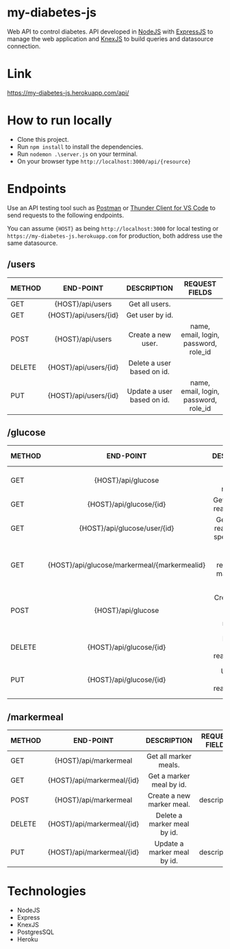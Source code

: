 # my-diabetes-js
Web API to control diabetes. 
API developed in [NodeJS](https://nodejs.org/en/) with [ExpressJS](http://expressjs.com/) to manage the web application and [KnexJS](http://knexjs.org/) to build queries and datasource connection.

# Link
https://my-diabetes-js.herokuapp.com/api/

# How to run locally
- Clone this project.
- Run `npm install` to install the dependencies.
- Run `nodemon .\server.js` on your terminal.
- On your browser type `http://localhost:3000/api/{resource}`

# Endpoints
Use an API testing tool such as [Postman](https://www.postman.com/downloads/) or [Thunder Client for VS Code](https://marketplace.visualstudio.com/items?itemName=rangav.vscode-thunder-client) to send requests to the following endpoints.

You can assume `{HOST}` as being `http://localhost:3000` for local testing or `https://my-diabetes-js.herokuapp.com` for production, both address use the same datasource.

## /users

| METHOD  | END-POINT                       | DESCRIPTION                   | REQUEST FIELDS                           |
| ------- |:-------------------------------:| :----------------------------:|:----------------------------------------:|
| GET     | {HOST}/api/users                |  Get all users.               |                                          |
| GET     | {HOST}/api/users/{id}           |  Get user by id.              |                                          |
| POST    | {HOST}/api/users                |  Create a new user.           | name, email, login, password, role_id    |
| DELETE  | {HOST}/api/users/{id}           |  Delete a user based on id.   |                                          |
| PUT     | {HOST}/api/users/{id}           |  Update a user based on id.   | name, email, login, password, role_id    |


## /glucose

| METHOD  | END-POINT                                    | DESCRIPTION                                 | REQUEST FIELDS                                     |
| ------- |:--------------------------------------------:| :------------------------------------------:|:--------------------------------------------------:|
| GET     | {HOST}/api/glucose                           |  Get all glucose readings                   |                                                    |
| GET     | {HOST}/api/glucose/{id}                      |  Get a glucose reading by id.               |                                                    |
| GET     | {HOST}/api/glucose/user/{id}                 |  Get glucose readings of a specific user.   |                                                    |
| GET     | {HOST}/api/glucose/markermeal/{markermealid} |  Get all glucose readings by markermeal id. |                                                    |
| POST    | {HOST}/api/glucose                           |  Create a new glucose reading register.     | userId, glucose, unityId, date, hour, markerMealId |
| DELETE  | {HOST}/api/glucose/{id}                      |  Delete a glucose reading by id.            |                                                    |
| PUT     | {HOST}/api/glucose/{id}                      |  Update a glucose reading by id.            | glucose, unityId, date, hour, markerMealId         |


## /markermeal

| METHOD  | END-POINT                       | DESCRIPTION                       | REQUEST FIELDS            |
| ------- |:-------------------------------:| :--------------------------------:|:-------------------------:|
| GET     | {HOST}/api/markermeal           |  Get all marker meals.            |                           |
| GET     | {HOST}/api/markermeal/{id}      |  Get a marker meal by id.         |                           |
| POST    | {HOST}/api/markermeal           |  Create a new marker meal.        | description               |
| DELETE  | {HOST}/api/markermeal/{id}      |  Delete a marker meal by id.      |                           |
| PUT     | {HOST}/api/markermeal/{id}      |  Update a marker meal by id.      | description               |


# Technologies
- NodeJS
- Express
- KnexJS
- PostgresSQL
- Heroku
